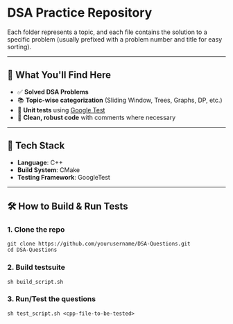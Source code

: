 # DSA Practice Repository
Each folder represents a topic, and each file contains the solution to a specific problem (usually prefixed with a problem number and title for easy sorting).

---

## 🚀 What You'll Find Here

- ✅ **Solved DSA Problems**
- 📚 **Topic-wise categorization** (Sliding Window, Trees, Graphs, DP, etc.)
- 🧪 **Unit tests** using [Google Test](https://github.com/google/googletest)
- 🧵 **Clean, robust code** with comments where necessary

---

## 🔧 Tech Stack

- **Language**: C++
- **Build System**: CMake
- **Testing Framework**: GoogleTest

---

## 🛠️ How to Build & Run Tests

### 1. Clone the repo
```
git clone https://github.com/yourusername/DSA-Questions.git
cd DSA-Questions
```

### 2. Build testsuite
```
sh build_script.sh
```

### 3. Run/Test the questions
```
sh test_script.sh <cpp-file-to-be-tested>
```